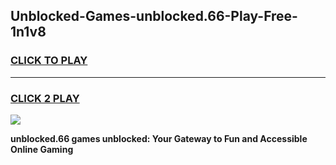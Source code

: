 
## Unblocked-Games-unblocked.66-Play-Free-1n1v8
<h3>
<a href="https://premium76.site?title=unblocked.66&ref=20M">CLICK TO PLAY</a></h3>
<hr>

<h3>
<a href="https://premium76.site?title=unblocked.66&ref=20M">CLICK 2 PLAY</a>
  
</h3>

<a href="https://premium76.site?title=unblocked.66&ref=19M"><img src="https://clearcache.store/games.png"></a>


**unblocked.66 games unblocked: Your Gateway to Fun and Accessible Online Gaming**
